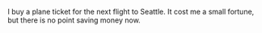 I buy a plane ticket for the next flight to Seattle. It cost me a small fortune, but there is no point saving money now.

